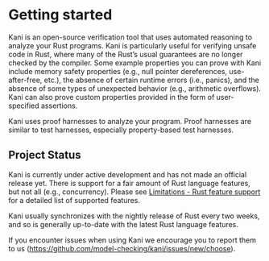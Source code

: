 # Getting started

Kani is an open-source verification tool that uses automated reasoning to analyze your Rust programs.
Kani is particularly useful for verifying unsafe code in Rust, where many of the Rust’s usual guarantees are no longer checked by the compiler.
Some example properties you can prove with Kani include memory safety properties (e.g., null pointer dereferences, use-after-free, etc.), the absence of certain runtime errors (i.e., panics), and the absence of some types of unexpected behavior (e.g., arithmetic overflows).
Kani can also prove custom properties provided in the form of user-specified assertions.

Kani uses proof harnesses to analyze your program. Proof harnesses are similar to test harnesses, especially property-based test harnesses.

## Project Status

Kani is currently under active development and has not made an official release yet.
There is support for a fair amount of Rust language features, but not all (e.g., concurrency).
Please see [Limitations - Rust feature support](./rust-feature-support.md) for a detailed list of supported features.

Kani usually synchronizes with the nightly release of Rust every two weeks, and so is generally up-to-date with the latest Rust language features.

If you encounter issues when using Kani we encourage you to report them to us (https://github.com/model-checking/kani/issues/new/choose).

